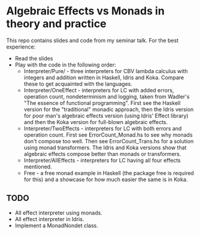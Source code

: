 # Algebraic Effects vs Monads in theory and practice

This repo contains slides and code from my seminar talk. For the best experience:
* Read the slides
* Play with the code in the following order:
  * Interpreter/Pure/ - three interpreters for CBV lambda calculus with integers and addition written in Haskell, Idris and Koka. Compare these to get acquainted with the languages.
  * Interpreter/OneEffect - interpreters for LC with added errors, operation count, nondeterminism and logging, taken from Wadler's "The essence of functional programming". First see the Haskell version for the "traditional" monadic approach, then the Idris version for poor man's algebraic effects version (using Idris' Effect library) and then the Koka version for full-blown algebraic effects.
  * Interpreter/TwoEffects - interpreters for LC with both errors and operation count. First see ErrorCount_Monad.hs to see why monads don't compose too well. Then see ErrorCount_Trans.hs for a solution using monad transformers. The Idris and Koka versions show that algebraic effects compose better than monads or transformers.
  * Interpreter/AllEffects - interpreters for LC having all four effects mentioned.
  * Free - a free monad example in Haskell (the package free is required for this) and a showcase for how much easier the same is in Koka.

## TODO

* All effect interpreter using monads.
* All effect interpreter in Idris.
* Implement a MonadNondet class.